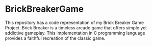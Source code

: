 # BrickBreakerGame
This repository has a code representation of my Brick Breaker Game Project. Brick Breaker is a timeless arcade game that offers simple yet addictive  gameplay. This implementation in C programming language provides a faithful recreation of the classic game.
